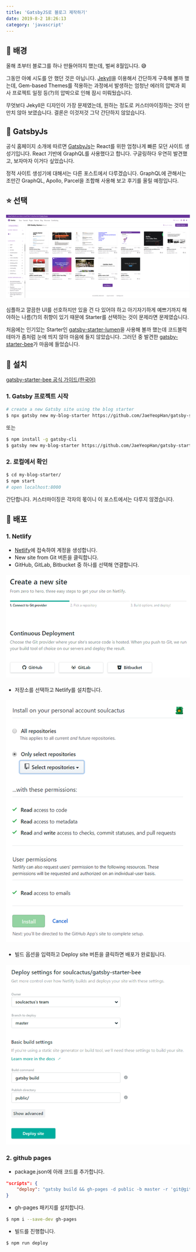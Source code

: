 ```yaml
---
title: 'GatsbyJS로 블로그 제작하기'
date: 2019-8-2 18:26:13
category: 'javascript'
---
```


## 📝 배경

올해 초부터 블로그를 하나 만들어야지 했는데, 벌써 8월입니다. 😅

그동안 아예 시도를 안 했던 것은 아닙니다.
[Jekyll](https://jekyllrb.com/)을 이용해서 간단하게 구축해 볼까 했는데,
Gem-based Themes를 적용하는 과정에서 발생하는 엄청난 에러의 압박과 회사 프로젝트 일정 등(?)의 압박으로 인해 잠시 미뤄뒀습니다.

무엇보다 Jekyll은 디자인이 가장 문제였는데, 원하는 정도로 커스터마이징하는 것이 만만치 않아 보였습니다.
결론은 이것저것 그닥 간단하지 않았습니다.

## 💎 GatsbyJs

공식 홈페이지 소개에 따르면 [GatsbyJs](https://www.gatsbyjs.org/)는 React를 위한 엄청나게 빠른 모던 사이트 생성기입니다.
React 기반에 GraphQL를 사용했다고 합니다. 구글링하다 우연히 발견했고, 보자마자 이거다 싶었습니다.

정적 사이트 생성기에 대해서는 다른 포스트에서 다루겠습니다.
GraphQL에 관해서는 조만간 GraphQL, Apollo, Parcel을 조합해 사용해 보고 후기를 올릴 예정입니다.

## ⭐️ 선택

![](./images/gatsby_starters.png)

####

심플하고 깔끔한 UI를 선호하지만 있을 건 다 있어야 하고 아기자기하게 예쁘기까지 해야하는 나름(?)의 취향이 있기 때문에 Starter를 선택하는 것이 문제라면 문제였습니다.

처음에는 인기있는 Starter인 [gatsby-starter-lumen](https://www.gatsbyjs.org/starters/alxshelepenok/gatsby-starter-lumen/)을 사용해 볼까 했는데
코드블럭 테마가 좀처럼 눈에 띄지 않아 마음에 들지 않았습니다.
그러던 중 발견한 [gatsby-starter-bee](https://www.gatsbyjs.org/starters/JaeYeopHan/gatsby-starter-bee/)가 마음에 들었습니다.

## 📁 설치

[gatsby-starter-bee 공식 가이드(한국어)](https://github.com/JaeYeopHan/gatsby-starter-bee/blob/master/README.ko.md)

### 1. Gatsby 프로젝트 시작

```sh
# create a new Gatsby site using the blog starter
$ npx gatsby new my-blog-starter https://github.com/JaeYeopHan/gatsby-starter-bee
```

또는

```sh
$ npm install -g gatsby-cli
$ gatsby new my-blog-starter https://github.com/JaeYeopHan/gatsby-starter-bee
```

### 2. 로컬에서 확인

```sh
$ cd my-blog-starter/
$ npm start
# open localhost:8000
```

간단합니다. 커스터마이징은 각자의 몫이니 이 포스트에서는 다루지 않겠습니다.

## 🌟 배포

### 1. Netlify

- [Netlify](https://www.netlify.com/)에 접속하여 계정을 생성합니다.
- New site from Git 버튼을 클릭합니다.
- GitHub, GitLab, Bitbucket 중 하나를 선택해 연결합니다.

####

![](./images/create_new_site.png)

####

- 저장소를 선택하고 Netlify를 설치합니다.

####

![](./images/install_netlify.png)

####

- 빌드 옵션을 입력하고 Deploy site 버튼을 클릭하면 배포가 완료됩니다.

####

![](./images/deploy_site.png)

### 2. github pages

- package.json에 아래 코드를 추가합니다.

```json
"scripts": {
    "deploy": "gatsby build && gh-pages -d public -b master -r 'git@github.com:${your github id}/${github page name}.github.io.git'"
}
```

- gh-pages 패키지를 설치합니다.

```sh
$ npm i --save-dev gh-pages
```

- 빌드를 진행합니다.

```sh
$ npm run deploy
```

